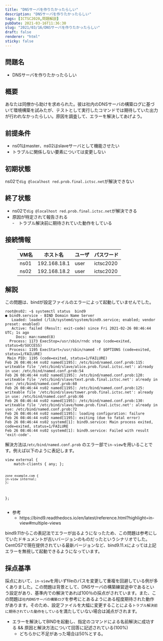 ```yaml
---
title: "DNSサーバを作りたかったらしい"
description: "DNSサーバを作りたかったらしい"
tags: [ICTSC2020,問題解説]
pubDate: 2021-03-16T11:36:30
slug: "2021/03/16/DNSサーバを作りたかったらしい"
draft: false
renderer: "html"
sticky: false
---
```



<h2>問題名</h2>



<ul><li>DNSサーバを作りたかったらしい</li></ul>



<h2>概要</h2>



<p>あなたは同僚から助けを求められた。彼は社内のDNSサーバの構築ログに基づいて環境構築を試みたが、テストとして実行したコマンドでは期待していた出力が行われなかったらしい。原因を調査して、エラーを解決してあげよう。</p>



<h2>前提条件</h2>



<ul><li>ns01はmaster、ns02はslaveサーバとして機能させたい</li><li>トラブルに関係しない要素については変更しない</li></ul>



<h2>初期状態</h2>



<p>ns02で<code>dig @localhost red.prob.final.ictsc.net</code>が解決できない</p>



<h2>終了状態</h2>



<ul><li>ns02で<code>dig @localhost red.prob.final.ictsc.net</code>が解決できる</li><li>原因が特定されて報告される<br>
-　トラブル解決前に期待されていた動作をしている</li></ul>



<h2>接続情報</h2>



<figure class="wp-block-table"><table class=""><thead><tr><th>VM名</th><th>ホスト名</th><th>ユーザ</th><th>パスワード</th></tr></thead><tbody><tr><td>ns01</td><td>192.168.18.1</td><td>user</td><td>ictsc2020</td></tr><tr><td>ns02</td><td>192.168.18.2</td><td>user</td><td>ictsc2020</td></tr></tbody></table></figure>



<h2>解説</h2>



<p>この問題は、bindが設定ファイルのエラーによって起動していませんでした。</p>


<div class="wp-block-syntaxhighlighter-code "><pre class="brush: plain; title: ; title: ; notranslate" title=""><code>root@ns02: ~$ systemctl status  bind9
● bind9.service - BIND Domain Name Server
   Loaded: loaded (/lib/systemd/system/bind9.service; enabled; vendor preset: enabled)
   Active: failed (Result: exit-code) since Fri 2021-02-26 08:46:44 UTC; 1s ago
     Docs: man:named(8)
  Process: 1173 ExecStop=/usr/sbin/rndc stop (code=exited, status=0/SUCCESS)
  Process: 1195 ExecStart=/usr/sbin/named -f $OPTIONS (code=exited, status=1/FAILURE)
 Main PID: 1195 (code=exited, status=1/FAILURE)
Feb 26 08:46:44 ns02 named&#91;1195]: /etc/bind/named.conf.prob:115: writeable file '/etc/bind/slave/alice.prob.final.ictsc.net': already in use: /etc/bind/named.conf.prob:54
Feb 26 08:46:44 ns02 named&#91;1195]: /etc/bind/named.conf.prob:120: writeable file '/etc/bind/slave/text.prob.final.ictsc.net': already in use: /etc/bind/named.conf.prob:60
Feb 26 08:46:44 ns02 named&#91;1195]: /etc/bind/named.conf.prob:125: writeable file '/etc/bind/slave/tower.prob.final.ictsc.net': already in use: /etc/bind/named.conf.prob:66
Feb 26 08:46:44 ns02 named&#91;1195]: /etc/bind/named.conf.prob:130: writeable file '/etc/bind/slave/home.prob.final.ictsc.net': already in use: /etc/bind/named.conf.prob:72
Feb 26 08:46:44 ns02 named&#91;1195]: loading configuration: failure
Feb 26 08:46:44 ns02 named&#91;1195]: exiting (due to fatal error)
Feb 26 08:46:44 ns02 systemd&#91;1]: bind9.service: Main process exited, code=exited, status=1/FAILURE
Feb 26 08:46:44 ns02 systemd&#91;1]: bind9.service: Failed with result 'exit-code'.</code></pre></div>


<p>解決方法は<code>/etc/bind/named.conf.prob</code> のエラー部で<code>in-view</code>を用いることです。例えば以下のように表記します。</p>


<div class="wp-block-syntaxhighlighter-code "><pre class="brush: plain; title: ; title: ; notranslate" title=""><code>view external {
    match-clients { any; };

    zone example.com {
    in-view internal;
    };
};</code></pre></div>


<ul><li>参考<ul><li>https://bind9.readthedocs.io/en/latest/reference.html?highlight=in-view#multiple-views</li></ul></li></ul>



<p>bind9.11からこの表記法でエラーが出るようになったため、この問題は参考にしていたドキュメントが古いバージョンのものだったというシナリオでした。<br>
CentOS7で現在提供されている最新バージョンなど、bind9.11.xによっては上記エラーを無視して起動できるようになっています。</p>



<h2>採点基準</h2>



<p>採点において、<code>in-view</code>を用いずfileのパスを変更して重複を回避している例が多くありました。この問題は背景として、DNSサーバの構築練習途中であるという設定があり、基準内での解決であれば100％の採点がされています。また、この問題は<code>社内DNSサーバの構築ログ</code>を参考にとあるようにある程度期待された動作があります。そのため、設定ファイルを大幅に変更することによる<code>トラブル解決前に期待されていた動作をしている</code>を満たしていない場合は減点がされます。</p>



<ul><li>エラーを解決してBINDを起動し、指定のコマンドによる名前解決に成功する &amp;&amp; 原因と解決方法について回答に記述されている(100%)<ul><li>どちらかに不足があった場合は50%とする。</li></ul></li></ul>



<p></p>
